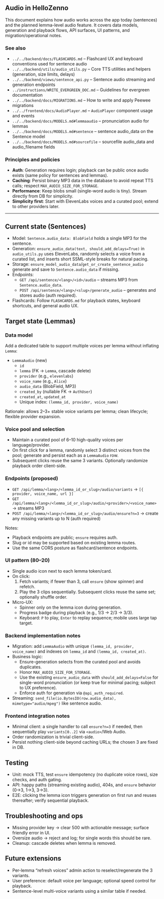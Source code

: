## Audio in HelloZenno

This document explains how audio works across the app today (sentences) and the planned lemma-level audio feature. It covers data models, generation and playback flows, API surfaces, UI patterns, and migration/operational notes.

### See also
- `../../backend/docs/FLASHCARDS.md` – Flashcard UX and keyboard conventions used for sentence audio
- `../../backend/utils/audio_utils.py` – Core TTS utilities and helpers (generation, size limits, delays)
- `../../backend/views/sentence_api.py` – Sentence audio streaming and generation endpoints
- `../instructions/WRITE_EVERGREEN_DOC.md` – Guidelines for evergreen documentation
- `../../backend/docs/MIGRATIONS.md` – How to write and apply Peewee migrations
- `../../frontend/docs/AudioPlayer.md` – `AudioPlayer` component usage and events
 - `../../backend/docs/MODELS.md#lemmaaudio` – pronunciation audio for lemmas
 - `../../backend/docs/MODELS.md#sentence` – sentence audio_data on the Sentence model
 - `../../backend/docs/MODELS.md#sourcefile` – sourcefile audio_data and audio_filename fields

### Principles and policies
- **Auth**: Generation requires login; playback can be public once audio exists (same policy for sentences and lemmas).
- **Caching**: Persist binary MP3 data in the database to avoid repeat TTS calls; respect `MAX_AUDIO_SIZE_FOR_STORAGE`.
- **Performance**: Keep blobs small (single-word audio is tiny). Stream directly from DB for simplicity.
- **Simplicity first**: Start with ElevenLabs voices and a curated pool; extend to other providers later.

---

## Current state (Sentences)

- Model: `Sentence.audio_data: BlobField` holds a single MP3 for the sentence.
- Generation: `ensure_audio_data(text, should_add_delays=True)` in `audio_utils.py` uses ElevenLabs, randomly selects a voice from a curated list, and inserts short SSML-style breaks for natural pacing.
- Storage: `ensure_model_audio_data`/`get_or_create_sentence_audio` generate and save to `Sentence.audio_data` if missing.
- Endpoints:
  - `GET /api/sentence/<lang>/<id>/audio` – streams MP3 from `Sentence.audio_data`.
  - `POST /api/sentence/<lang>/<slug>/generate_audio` – generates and stores audio (auth required).
- Flashcards: Follow `FLASHCARDS.md` for playback states, keyboard shortcuts, and general audio UX.

## Target state (Lemmas)

### Data model
Add a dedicated table to support multiple voices per lemma without inflating `Lemma`:

- `LemmaAudio` (new)
  - `id`
  - `lemma` (FK → `Lemma`, cascade delete)
  - `provider` (e.g., `elevenlabs`)
  - `voice_name` (e.g., `Alice`)
  - `audio_data` (BlobField, MP3)
  - `created_by` (nullable FK → `AuthUser`)
  - `created_at`, `updated_at`
  - Unique index: `(lemma_id, provider, voice_name)`

Rationale: allows 2–3+ stable voice variants per lemma; clean lifecycle; flexible provider expansion.

### Voice pool and selection
- Maintain a curated pool of 6–10 high-quality voices per language/provider.
- On first click for a lemma, randomly select 3 distinct voices from the pool; generate and persist each as a `LemmaAudio` row.
- Subsequent clicks reuse the same 3 variants. Optionally randomize playback order client-side.

### Endpoints (proposed)
- `GET /api/lemma/<lang>/<lemma_id_or_slug>/audio/variants` → `[{ provider, voice_name, url }]`
- `GET /api/lemma/<lang>/<lemma_id_or_slug>/audio/<provider>/<voice_name>` → streams MP3
- `POST /api/lemma/<lang>/<lemma_id_or_slug>/audio/ensure?n=3` → create any missing variants up to N (auth required)

Notes:
- Playback endpoints are public; `ensure` requires auth.
- Slug or id may be supported based on existing lemma routes.
- Use the same CORS posture as flashcard/sentence endpoints.

### UI pattern (80–20)
- Single audio icon next to each lemma token/card.
- On click:
  1) Fetch variants; if fewer than 3, call `ensure` (show spinner) and refetch.
  2) Play the 3 clips sequentially. Subsequent clicks reuse the same set; optionally shuffle order.
- Micro-UX:
  - Spinner only on the lemma icon during generation.
  - Progress badge during playback (e.g., 1/3 → 2/3 → 3/3).
  - Keyboard: `P` to play, `Enter` to replay sequence; mobile uses large tap target.

### Backend implementation notes
- Migration: add `LemmaAudio` with unique `(lemma_id, provider, voice_name)` and indexes on `lemma_id` and `(lemma_id, created_at)`.
- Business logic:
  - Ensure-generation selects from the curated pool and avoids duplicates.
  - Honor `MAX_AUDIO_SIZE_FOR_STORAGE`.
  - Use the existing `ensure_audio_data` with `should_add_delays=False` for single-word pronunciation (or keep true for minimal pacing; subject to UX preference).
  - Enforce auth for generation via `@api_auth_required`.
- Streaming: `send_file(io.BytesIO(row.audio_data), mimetype="audio/mpeg")` like sentence audio.

### Frontend integration notes
- Minimal client: a single handler to call `ensure?n=3` if needed, then sequentially play `variants[0..2]` via `<audio>`/Web Audio.
- Order randomization is trivial client-side.
- Persist nothing client-side beyond caching URLs; the chosen 3 are fixed in DB.

## Testing
- Unit: mock TTS, test `ensure` idempotency (no duplicate voice rows), size checks, and auth gating.
- API: happy paths (streaming existing audio), 404s, and `ensure` behavior (0→3, 1→3, 3→3).
- E2E: clicking the lemma icon triggers generation on first run and reuses thereafter; verify sequential playback.

## Troubleshooting and ops
- Missing provider key → clear 500 with actionable message; surface friendly error in UI.
- Oversize audio → reject and log; for single words this should be rare.
- Cleanup: cascade deletes when lemma is removed.

## Future extensions
- Per-lemma “refresh voices” admin action to reselect/regenerate the 3 variants.
- User preference: default voice per language; optional speed control for playback.
- Sentence-level multi-voice variants using a similar table if needed.







